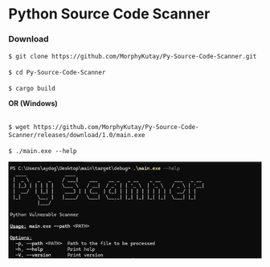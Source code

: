 # Python Source Code Scanner

### Download

```
$ git clone https://github.com/MorphyKutay/Py-Source-Code-Scanner.git

$ cd Py-Source-Code-Scanner

$ cargo build

```

**OR (Windows)**
```

$ wget https://github.com/MorphyKutay/Py-Source-Code-Scanner/releases/download/1.0/main.exe

$ ./main.exe --help

```

![alt text](https://github.com/MorphyKutay/Py-Source-Code-Scanner/blob/main/ss1.png)
